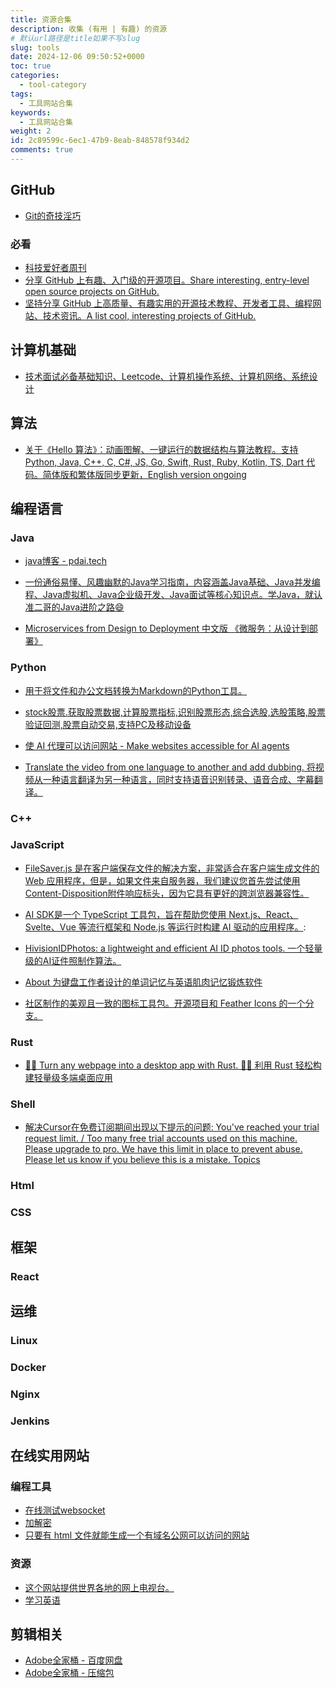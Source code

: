 ```yaml
---
title: 资源合集
description: 收集 (有用 | 有趣) 的资源
# 默认url路径是title如果不写slug
slug: tools
date: 2024-12-06 09:50:52+0000
toc: true
categories:
  - tool-category
tags:
  - 工具网站合集
keywords:
  - 工具网站合集
weight: 2
id: 2c89599c-6ec1-47b9-8eab-848578f934d2
comments: true
---
```

## GitHub

- [Git的奇技淫巧](https://github.com/521xueweihan/git-tips)

### 必看

- [科技爱好者周刊](https://github.com/ruanyf/weekly)
- [分享 GitHub 上有趣、入门级的开源项目。Share interesting, entry-level open source projects on GitHub.](https://github.com/521xueweihan/HelloGitHub)
- [坚持分享 GitHub 上高质量、有趣实用的开源技术教程、开发者工具、编程网站、技术资讯。A list cool, interesting projects of GitHub.](https://github.com/GitHubDaily/GitHubDaily)

## 计算机基础

- [技术面试必备基础知识、Leetcode、计算机操作系统、计算机网络、系统设计](https://github.com/CyC2018/CS-Notes)

## 算法

- [关于《Hello 算法》：动画图解、一键运行的数据结构与算法教程。支持 Python, Java, C++, C, C#, JS, Go, Swift, Rust, Ruby, Kotlin, TS, Dart 代码。简体版和繁体版同步更新，English version ongoing](https://github.com/krahets/hello-algo)

## 编程语言

### Java

- [java博客 - pdai.tech](https://pdai.tech/md/resource/tools.html)

- [一份通俗易懂、风趣幽默的Java学习指南，内容涵盖Java基础、Java并发编程、Java虚拟机、Java企业级开发、Java面试等核心知识点。学Java，就认准二哥的Java进阶之路😄](https://github.com/itwanger/toBeBetterJavaer)

- [Microservices from Design to Deployment 中文版 《微服务：从设计到部署》](https://github.com/DocsHome/microservices)

### Python

- [用于将文件和办公文档转换为Markdown的Python工具。](https://github.com/microsoft/markitdown?utm_source=gold_browser_extension)

- [stock股票.获取股票数据,计算股票指标,识别股票形态,综合选股,选股策略,股票验证回测,股票自动交易,支持PC及移动设备](https://github.com/myhhub/stock?tab=readme-ov-file)

- [使 AI 代理可以访问网站 - Make websites accessible for AI agents](https://github.com/browser-use/browser-use?utm_source=gold_browser_extension)

- [Translate the video from one language to another and add dubbing. 将视频从一种语言翻译为另一种语言，同时支持语音识别转录、语音合成、字幕翻译。](https://github.com/jianchang512/pyvideotrans?tab=readme-ov-file) 

### C++

### JavaScript

- [FileSaver.js 是在客户端保存文件的解决方案，非常适合在客户端生成文件的 Web 应用程序，但是，如果文件来自服务器，我们建议您首先尝试使用Content-Disposition附件响应标头，因为它具有更好的跨浏览器兼容性。](https://github.com/eligrey/FileSaver.js)

- [AI SDK是一个 TypeScript 工具包，旨在帮助您使用 Next.js、React、Svelte、Vue 等流行框架和 Node.js 等运行时构建 AI 驱动的应用程序。](https://github.com/vercel/ai):

- [HivisionIDPhotos: a lightweight and efficient AI ID photos tools. 一个轻量级的AI证件照制作算法。](https://github.com/Zeyi-Lin/HivisionIDPhotos)

- [About 为键盘工作者设计的单词记忆与英语肌肉记忆锻炼软件](https://github.com/RealKai42/qwerty-learner?utm_source=gold_browser_extension)

- [社区制作的美观且一致的图标工具包。开源项目和 Feather Icons 的一个分支。](https://github.com/lucide-icons/lucide?utm_source=gold_browser_extension)

### Rust

- [🤱🏻 Turn any webpage into a desktop app with Rust. 🤱🏻 利用 Rust 轻松构建轻量级多端桌面应用](https://github.com/tw93/Pake)

### Shell

- [解决Cursor在免费订阅期间出现以下提示的问题: You've reached your trial request limit. / Too many free trial accounts used on this machine. Please upgrade to pro. We have this limit in place to prevent abuse. Please let us know if you believe this is a mistake.
  Topics](https://github.com/yuaotian/go-cursor-help?tab=readme-ov-file)

### Html

### CSS

## 框架

### React

## 运维

### Linux

### Docker

### Nginx

### Jenkins

## 在线实用网站

### 编程工具

- [在线测试websocket](https://wstool.js.org/)
- [加解密](https://www.sojson.com/encrypt.html)
- [只要有 html 文件就能生成一个有域名公网可以访问的网站](https://www.yourware.so/)

### 资源

- [这个网站提供世界各地的网上电视台。](https://tv.garden/comedy/HhYHpgeNR67LDQ)
- [学习英语](https://en.knowledgefxg.com/)

## 剪辑相关

- [Adobe全家桶 - 百度网盘](https://xia8.top/)
- [Adobe全家桶 - 压缩包](https://www.sharelikes.com.cn/%E8%BD%AF%E4%BB%B6%E8%B5%84%E6%BA%90/Adobe%E5%85%A8%E5%AE%B6%E6%A1%B6)